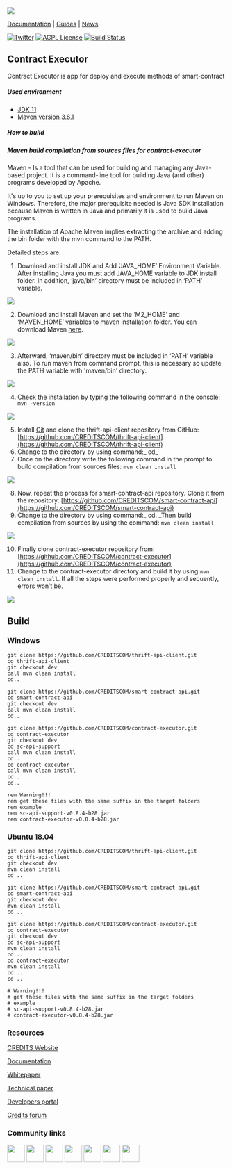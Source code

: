 <img src="https://raw.githubusercontent.com/CREDITSCOM/Documentation/master/Src/Logo_Credits_horizontal_black.png" align="center">

[Documentation](https://developers.credits.com/en/Articles/Platform) \|
[Guides](https://developers.credits.com/en/Articles/Guides) \|
[News](https://credits.com/en/Home/News)

[![Twitter](https://img.shields.io/twitter/follow/creditscom.svg?label=Follow&style=social)](https://twitter.com/intent/follow?screen_name=creditscom)
[![AGPL License](https://img.shields.io/github/license/CREDITSCOM/ewa.svg?color=green&style=plastic)](contract-executor/LICENSE)
[![Build Status](http://89.111.33.166:8080/buildStatus/icon?job=ewa&lastBuild)](http://89.111.33.166:8080/job/ewa//lastBuild/)

## Contract Executor
Contract Executor is app for deploy and execute methods of smart-contract


##### Used environment
- [JDK 11](https://openjdk.java.net/projects/jdk/11/)
- [Maven version 3.6.1](https://maven.apache.org/docs/3.6.1/release-notes.html) 

##### How to build
##### Maven build compilation from sources files for contract-executor

Maven - Is a tool that can be used for building and managing any Java-based project. It is a command-line tool for building Java (and other) programs developed by Apache.

It's up to you to set up your prerequisites and environment to run Maven on Windows. Therefore, the major prerequisite needed is Java SDK installation because Maven is written in Java and primarily it is used to build Java programs.

The installation of Apache Maven implies extracting the archive and adding the bin folder with the mvn command to the PATH.

Detailed steps are:



1. Download and install JDK and Add ‘JAVA_HOME’ Environment Variable. After installing Java you must add JAVA_HOME variable to JDK install folder. In addition, ‘java/bin’ directory must be included in ‘PATH’ variable.

    

<img src="https://github.com/CREDITSCOM/contract-executor/blob/master/.github/readme-images/11.PNG" align="center">


2. Download and install Maven and set the ‘M2_HOME’ and ‘MAVEN_HOME’ variables to maven installation folder. You can download Maven [here](https://maven.apache.org/download.cgi).

    

<img src="https://github.com/CREDITSCOM/contract-executor/blob/master/.github/readme-images/22.PNG" align="center">



3. Afterward, ‘maven/bin’ directory must be included in ‘PATH’ variable also. To run maven from command prompt, this is necessary so update the PATH variable with 'maven/bin' directory. 

    

<img src="https://github.com/CREDITSCOM/contract-executor/blob/master/.github/readme-images/33.PNG" align="center">



4. Check the installation by typing the following command in the console:
``` mvn -version```

    
<img src="https://github.com/CREDITSCOM/contract-executor/blob/master/.github/readme-images/44.PNG" align="center">



5. Install [Git](https://git-scm.com/download/win) and clone the thrift-api-client repository from GitHub: [https://github.com/CREDITSCOM/thrift-api-client](https://github.com/CREDITSCOM/thrift-api-client)
6. Change to the directory by using command:_ cd_
7. Once on the directory write the following command in the prompt to build compilation from sources files: 
```mvn clean install```



<img src=".github/readme-images/5.PNG" align="center">


8. Now, repeat the process for smart-contract-api repository. Clone it from the repository: [https://github.com/CREDITSCOM/smart-contract-api](https://github.com/CREDITSCOM/smart-contract-api)
9. Change to the directory by using command:_ cd. _Then build compilation from sources by using the command: 
```mvn clean install```

<img src=".github/readme-images/6.PNG" align="center">


10. Finally clone contract-executor repository from: [https://github.com/CREDITSCOM/contract-executor](https://github.com/CREDITSCOM/contract-executor)
11. Change to the contract-executor directory and build it by using:```mvn clean install```. If all the steps were performed properly and secuently, errors won’t be.

    

<img src="https://github.com/CREDITSCOM/contract-executor/blob/master/.github/readme-images/77.PNG" align="center">

## Build
### Windows
```shell
git clone https://github.com/CREDITSCOM/thrift-api-client.git
cd thrift-api-client
git checkout dev
call mvn clean install
cd..

git clone https://github.com/CREDITSCOM/smart-contract-api.git
cd smart-contract-api
git checkout dev
call mvn clean install
cd..

git clone https://github.com/CREDITSCOM/contract-executor.git
cd contract-executor
git checkout dev
cd sc-api-support
call mvn clean install
cd..
cd contract-executor
call mvn clean install
cd..
cd..

rem Warning!!!
rem get these files with the same suffix in the target folders
rem example
rem sc-api-support-v0.8.4-b28.jar
rem contract-executor-v0.8.4-b28.jar 

```

### Ubuntu 18.04
```shell
git clone https://github.com/CREDITSCOM/thrift-api-client.git
cd thrift-api-client
git checkout dev
mvn clean install
cd ..

git clone https://github.com/CREDITSCOM/smart-contract-api.git
cd smart-contract-api
git checkout dev
mvn clean install
cd ..

git clone https://github.com/CREDITSCOM/contract-executor.git
cd contract-executor
git checkout dev
cd sc-api-support
mvn clean install
cd ..
cd contract-executor
mvn clean install
cd ..
cd ..

# Warning!!!
# get these files with the same suffix in the target folders
# example
# sc-api-support-v0.8.4-b28.jar
# contract-executor-v0.8.4-b28.jar

```

<h3>Resources</h3>

<a href="https://credits.com//">CREDITS Website</a>

<a href="https://github.com/CREDITSCOM/DOCUMENTATION">Documentation</a>

<a href="https://credits.com/Content/Docs/TechnicalWhitePaperCREDITSEng.pdf">Whitepaper</a>

<a href="https://credits.com/Content/Docs/TechnicalPaperENG.pdf">Technical paper</a>

<a href="https://developers.credits.com/">Developers portal</a>

<a href="http://forum.credits.com/">Credits forum</a>
<h3>Community links</h3>
   <a href="https://t.me/creditscom"><img src ="https://simpleicons.org/icons/telegram.svg" height=40 widht=40 ></a>
   <a href="https://twitter.com/creditscom"><img src ="https://simpleicons.org/icons/twitter.svg" height=40 widht=40 ></a>
   <a href="https://www.reddit.com/r/CreditsOfficial/"><img src ="https://simpleicons.org/icons/reddit.svg" height=40 widht=40></a> 
   <a href="https://medium.com/@credits"><img src="https://simpleicons.org/icons/medium.svg" height=40 widht=40></a>
   <a href="https://www.instagram.com/credits_com/"><img src="https://simpleicons.org/icons/facebook.svg" height=40 widht=40></a>
   <a href="https://www.facebook.com/creditscom"><img src="https://simpleicons.org/icons/instagram.svg" height=40 widht=40></a>
   <a href="https://www.youtube.com/channel/UC7kjX_jgauCqmf_a4fqLGOQ"><img src="https://simpleicons.org/icons/youtube.svg" height=40 widht=40></a>
